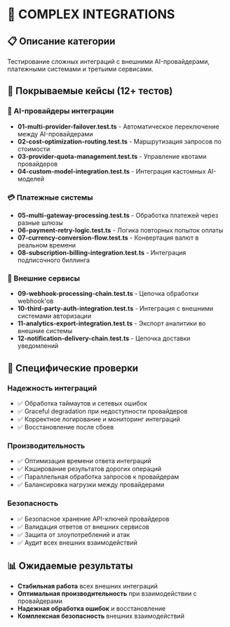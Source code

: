 # 🔌 COMPLEX INTEGRATIONS

## 📋 Описание категории

Тестирование сложных интеграций с внешними AI-провайдерами, платежными системами и третьими сервисами.

## 🎯 Покрываемые кейсы (12+ тестов)

### 🤖 AI-провайдеры интеграции

- **01-multi-provider-failover.test.ts** - Автоматическое переключение между AI-провайдерами
- **02-cost-optimization-routing.test.ts** - Маршрутизация запросов по стоимости
- **03-provider-quota-management.test.ts** - Управление квотами провайдеров
- **04-custom-model-integration.test.ts** - Интеграция кастомных AI-моделей

### 💳 Платежные системы

- **05-multi-gateway-processing.test.ts** - Обработка платежей через разные шлюзы
- **06-payment-retry-logic.test.ts** - Логика повторных попыток оплаты
- **07-currency-conversion-flow.test.ts** - Конвертация валют в реальном времени
- **08-subscription-billing-integration.test.ts** - Интеграция подписочного биллинга

### 🔗 Внешние сервисы

- **09-webhook-processing-chain.test.ts** - Цепочка обработки webhook'ов
- **10-third-party-auth-integration.test.ts** - Интеграция с внешними системами авторизации
- **11-analytics-export-integration.test.ts** - Экспорт аналитики во внешние системы
- **12-notification-delivery-chain.test.ts** - Цепочка доставки уведомлений

## 🔧 Специфические проверки

### Надежность интеграций

- ✅ Обработка таймаутов и сетевых ошибок
- ✅ Graceful degradation при недоступности провайдеров
- ✅ Корректное логирование и мониторинг интеграций
- ✅ Восстановление после сбоев

### Производительность

- ✅ Оптимизация времени ответа интеграций
- ✅ Кэширование результатов дорогих операций
- ✅ Параллельная обработка запросов к провайдерам
- ✅ Балансировка нагрузки между провайдерами

### Безопасность

- ✅ Безопасное хранение API-ключей провайдеров
- ✅ Валидация ответов от внешних сервисов
- ✅ Защита от злоупотреблений и атак
- ✅ Аудит всех внешних взаимодействий

## 📊 Ожидаемые результаты

- **Стабильная работа** всех внешних интеграций
- **Оптимальная производительность** при взаимодействии с провайдерами
- **Надежная обработка ошибок** и восстановление
- **Комплексная безопасность** внешних взаимодействий